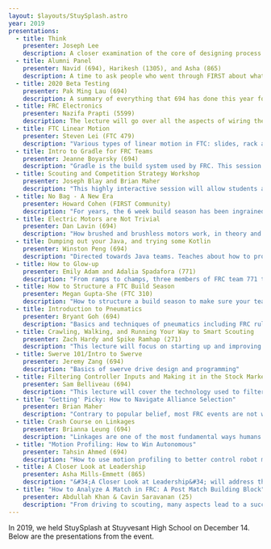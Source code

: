 ```yaml
---
layout: $layouts/StuySplash.astro
year: 2019
presentations:
  - title: Think
    presenter: Joseph Lee
    description: A closer examination of the core of designing process -- Forces
  - title: Alumni Panel
    presenter: Navid (694), Harikesh (1305), and Asha (865)
    description: A time to ask people who went through FIRST about what life is like beyond FIRST and high school, and how FIRST has shaped their lives.
  - title: 2020 Beta Testing
    presenter: Pak Ming Lau (694)
    description: A summary of everything that 694 has done this year for beta testing.
  - title: FRC Electronics
    presenter: Nazifa Prapti (5599)
    description: The lecture will go over all the aspects of wiring the robot. It will include a description of different motor controllers, construction techniques, assembly of the electronics board, electronics checklist. I will talk about all things to keep in mind when assembling the electronics board so that way we can easily access all our wires quickly and efficiently in case anything goes wrong during competition.
  - title: FTC Linear Motion
    presenter: Steven Lei (FTC 479)
    description: "Various types of linear motion in FTC: slides, rack and pinion, chain, and lead screw. Emphasis on linear slides."
  - title: Intro to Gradle for FRC Teams
    presenter: Jeanne Boyarsky (694)
    description: "Gradle is the build system used by FRC. This session will explain the basics of Gradle, how it relates to FRC and how you can customize your build."
  - title: Scouting and Competition Strategy Workshop
    presenter: Joseph Blay and Brian Maher
    description: "This highly interactive session will allow students and mentors to learn and share best practices for FRC scouting and strategy. We will begin by discussing 694 and 2791's approaches and then we will discuss attendees' methods, problems, and potential improvements."
  - title: No Bag - A New Era
    presenter: Howard Cohen (FIRST Community)
    description: "For years, the 6 week build season has been ingrained into the FIRST experience. Now a new era of FIRST is upon us as we explore the extra time we have, and time we lose."
  - title: Electric Motors are Not Trivial
    presenter: Dan Lavin (694)
    description: "How brushed and brushless motors work, in theory and practice, with a critical look at motor curves."
  - title: Dumping out your Java, and trying some Kotlin
    presenter: Winston Peng (694)
    description: "Directed towards Java teams. Teaches about how to program simultaneously with both Java and Kotlin, the advantages of using Kotlin, and how Kotlin could be used to supplement Java Education."
  - title: How to Glow-up
    presenter: Emily Adam and Adalia Spadafora (771)
    description: "From ramps to champs, three members of FRC team 771 talk about the technical problems they’ve overcome throughout the years. This presentation looks at problems in strategy, dynamics, and sustainability using real-life examples (oh no), following the “glow-up” of SWAT."
  - title: How to Structure a FTC Build Season
    presenter: Megan Gupta-She (FTC 310)
    description: "How to structure a build season to make sure your team meets all deadlines and builds a robot that will get you winning competitions."
  - title: Introduction to Pneumatics
    presenter: Bryant Goh (694)
    description: "Basics and techniques of pneumatics including FRC rules and regulations."
  - title: Crawling, Walking, and Running Your Way to Smart Scouting
    presenter: Zach Hardy and Spike Ramhap (271)
    description: "This lecture will focus on starting up and improving your team's scouting and data analytics in order to make focused and concise decisions during alliance rounds. This will cover basic, intermediate, and advanced scouting using a spectrum of different platforms finding the right fit for everyone."
  - title: Swerve 101/Intro to Swerve
    presenter: Jeremy Zang (694)
    description: "Basics of swerve drive design and programming"
  - title: Filtering Controller Inputs and Making it in the Stock Market
    presenter: Sam Belliveau (694)
    description: "This lecture will cover the technology used to filter controller and motor inputs. It also happens to be the case that the smoothing technology also has its uses in evaluating stock prices."
  - title: "Getting' Picky: How to Navigate Alliance Selection"
    presenter: Brian Maher
    description: "Contrary to popular belief, most FRC events are not won or lost during a match, but during alliance selection. Learn how to use scouting data to make a pick list, navigate the alliance selection process, and make a good impression on alliance captains in order to have your best shot at a blue banner."
  - title: Crash Course on Linkages
    presenter: Brianna Leung (694)
    description: "Linkages are one of the most fundamental ways humans have translated motion. This lecture will cover the fundamentals of forming linkages and their many spicy real-world applications!"
  - title: "Motion Profiling: How to Win Autonomous"
    presenter: Tahsin Ahmed (694)
    description: "How to use motion profiling to better control robot motion in autonomous."
  - title: A Closer Look at Leadership
    presenter: Asha Mills-Emmett (865)
    description: "&#34;A Closer Look at Leadership&#34; will address the common misconception that leadership requires a position of power. I will talk about what it really takes to be a good leader, and discuss strategies that anyone can use to ensure good leadership practice."
  - title: "How to Analyze A Match in FRC: A Post Match Building Block"
    presenter: Abdullah Khan & Cavin Saravanan (25)
    description: "From driving to scouting, many aspects lead to a successful team. Learn about the insights needed to analyze post-match replays and how they can lead to better performance."
---
```


In 2019, we held StuySplash at Stuyvesant High School on December 14. Below are the presentations from the event.
